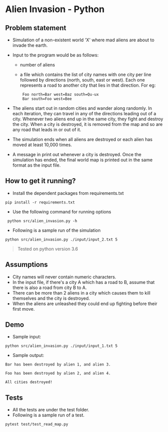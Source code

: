 # Alien Invasion - Python

## Problem statement

- Simulation of a non-existent world 'X' where mad aliens are about to invade the earth.

- Input to the program would be as follows:

	- number of aliens

	- a file which contains the list of city names with one city per line followed by directions (north, south, east or west). Each one represents a road to another city that lies in that direction. For eg:
	   ```
		Foo north=Bar west=Baz south=Qu-ux
		Bar south=Foo west=Bee
	  ```
- The aliens start out in random cities and wander along randomly. In each iteration, they can travel in any of the directions leading out of a city. Whenever two aliens end up in the same city, they fight and destroy the city. When a city is destroyed, it is removed from the map and so are any road that leads in or out of it.

- The simulation ends when all aliens are destroyed or each alien has moved at least 10,000 times.

- A message in print out whenever a city is destroyed. Once the simulation has ended, the final world map is printed out in the same format as the input file.

  

## How to get it running?
- Install the dependent packages from requirements.txt

`pip install -r requirements.txt`

- Use the following command for running options

` python src/alien_invasion.py -h`

- Following is a sample run of the simulation

` python src/alien_invasion.py ./input/input_2.txt 5 `

> Tested on python version 3.6

## Assumptions

- City names will never contain numeric characters.
- In the input file, if there's a city A which has a road to B, assume that there is also a road from city B to A.
- There can be more than 2 aliens in a city which causes them to kill themselves and the city is destroyed.
- When the aliens are unleashed they could end up fighting before their first move.

## Demo

- Sample input:

` python src/alien_invasion.py ./input/input_1.txt 5 `

- Sample output:
  
```
Bar has been destroyed by alien 1, and alien 3.

Foo has been destroyed by alien 2, and alien 4.

All cities destroyed!
```

## Tests

- All the tests are under the test folder.
- Following is a sample run of a test.

`pytest test/test_read_map.py`

